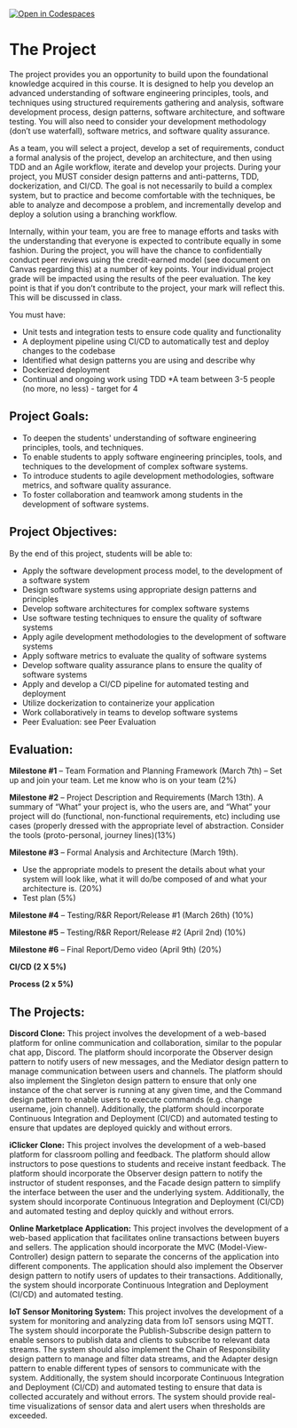 [![Open in Codespaces](https://classroom.github.com/assets/launch-codespace-f4981d0f882b2a3f0472912d15f9806d57e124e0fc890972558857b51b24a6f9.svg)](https://classroom.github.com/open-in-codespaces?assignment_repo_id=10410906)
# The Project

The project provides you an opportunity to build upon the foundational knowledge acquired in this course. It is designed to help you develop an advanced understanding of software engineering principles, tools, and techniques using structured requirements gathering and analysis, software development process, design patterns, software architecture, and software testing.  You will also need to consider your development methodology (don’t use waterfall), software metrics, and software quality assurance.

As a team, you will select a project, develop a set of requirements, conduct a formal analysis of the project, develop an architecture, and then using TDD and an Agile workflow, iterate and develop your projects.  During your project, you MUST consider design patterns and anti-patterns, TDD, dockerization, and CI/CD.  The goal is not necessarily to build a complex system, but to practice and become comfortable with the techniques, be able to analyze and decompose a problem, and incrementally develop and deploy a solution using a branching workflow.

Internally, within your team, you are free to manage efforts and tasks with the understanding that everyone is expected to contribute equally in some fashion.  During the project, you will have the chance to confidentially conduct peer reviews using the credit-earned model (see document on Canvas regarding this) at a number of key points.   Your individual project grade will be impacted using the results of the peer evaluation.   The key point is that if you don’t contribute to the project, your mark will reflect this.  This will be discussed in class.

You must have:

* Unit tests and integration tests to ensure code quality and functionality
* A deployment pipeline using CI/CD to automatically test and deploy changes to the codebase
* Identified what design patterns you are using and describe why
* Dockerized deployment
* Continual and ongoing work using TDD 
*A team between 3-5 people (no more, no less) - target for 4

## Project Goals:

* To deepen the students' understanding of software engineering principles, tools, and techniques.
* To enable students to apply software engineering principles, tools, and techniques to the development of complex software systems.
* To introduce students to agile development methodologies, software metrics, and software quality assurance.
* To foster collaboration and teamwork among students in the development of software systems.

## Project Objectives:

By the end of this project, students will be able to:

* Apply the software development process model, to the development of a software system
* Design software systems using appropriate design patterns and principles
* Develop software architectures for complex software systems
* Use software testing techniques to ensure the quality of software systems
* Apply agile development methodologies to the development of software systems
* Apply software metrics to evaluate the quality of software systems
* Develop software quality assurance plans to ensure the quality of software systems
* Apply and develop a CI/CD pipeline for automated testing and deployment
* Utilize dockerization to containerize your application
* Work collaboratively in teams to develop software systems
* Peer Evaluation: see Peer Evaluation

## Evaluation:

**Milestone #1** – Team Formation and Planning Framework (March 7th) – Set up and join your team.   Let me know who is on your team (2%)

**Milestone #2** – Project Description and Requirements (March 13th).  A summary of “What” your project is, who the users are, and “What” your project will do (functional, non-functional requirements, etc) including use cases (properly dressed with the appropriate level of abstraction.   Consider the tools (proto-personal, journey lines)(13%)

**Milestone #3** – Formal Analysis and Architecture (March 19th).  
 * Use the appropriate models to present the details about what your system will look like, what it will do/be composed of and what your architecture is. (20%)
 * Test plan (5%)

**Milestone #4** – Testing/R&R Report/Release #1 (March 26th) (10%)

**Milestone #5** – Testing/R&R Report/Release #2 (April 2nd) (10%)

**Milestone #6** – Final Report/Demo video (April 9th) (20%)

**CI/CD (2 X 5%)**

**Process (2 x 5%)**

## The Projects:

**Discord Clone:** This project involves the development of a web-based platform for online communication and collaboration, similar to the popular chat app, Discord. The platform should incorporate the Observer design pattern to notify users of new messages, and the Mediator design pattern to manage communication between users and channels. The platform should also implement the Singleton design pattern to ensure that only one instance of the chat server is running at any given time, and the Command design pattern to enable users to execute commands (e.g. change username, join channel). Additionally, the platform should incorporate Continuous Integration and Deployment (CI/CD) and automated testing to ensure that updates are deployed quickly and without errors.

**iClicker Clone:** This project involves the development of a web-based platform for classroom polling and feedback. The platform should allow instructors to pose questions to students and receive instant feedback. The platform should incorporate the Observer design pattern to notify the instructor of student responses, and the Facade design pattern to simplify the interface between the user and the underlying system.  Additionally, the system should incorporate Continuous Integration and Deployment (CI/CD) and automated testing and deploy quickly and without errors. 

**Online Marketplace Application:** This project involves the development of a web-based application that facilitates online transactions between buyers and sellers. The application should incorporate the MVC (Model-View-Controller) design pattern to separate the concerns of the application into different components. The application should also implement the Observer design pattern to notify users of updates to their transactions.  Additionally, the system should incorporate Continuous Integration and Deployment (CI/CD) and automated testing.

**IoT Sensor Monitoring System:** This project involves the development of a system for monitoring and analyzing data from IoT sensors using MQTT. The system should incorporate the Publish-Subscribe design pattern to enable sensors to publish data and clients to subscribe to relevant data streams. The system should also implement the Chain of Responsibility design pattern to manage and filter data streams, and the Adapter design pattern to enable different types of sensors to communicate with the system. Additionally, the system should incorporate Continuous Integration and Deployment (CI/CD) and automated testing to ensure that data is collected accurately and without errors. The system should provide real-time visualizations of sensor data and alert users when thresholds are exceeded.
